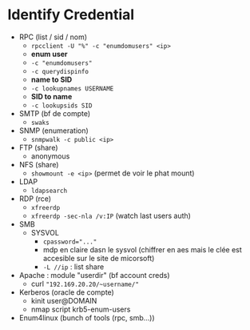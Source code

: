 # Identify Credential

- RPC (list / sid / nom)
    - `rpcclient -U "%" -c "enumdomusers" <ip>`
    - **enum user**
    - `-c "enumdomusers"`
    - `-c querydispinfo`
    - **name to SID**
    - `-c lookupnames USERNAME`
    - **SID to name**
    - `-c lookupsids SID`
- SMTP (bf de compte)
    - `swaks`
- SNMP (enumeration)
    - `snmpwalk -c public <ip>`
- FTP (share)
    - anonymous
- NFS (share)
    - `showmount -e <ip>` (permet de voir le phat mount)
- LDAP
    - `ldapsearch`
- RDP (rce)
    - `xfreerdp`
    - `xfreerdp -sec-nla /v:IP` (watch last users auth)
- SMB
    - SYSVOL
        - `cpassword="..."`
        - mdp en claire dasn le sysvol (chiffrer en aes mais le clée est accesible sur le site de micorsoft)
        - `-L //ip` : list share
- Apache : module "userdir" (bf account creds)
    - curl `"192.169.20.20/~username/"`
- Kerberos (oracle de compte)
    - kinit user@DOMAIN
    - nmap script krb5-enum-users
- Enum4linux (bunch of tools (rpc, smb...))